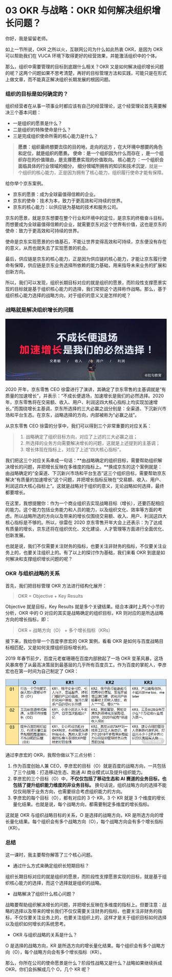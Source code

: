 03 OKR 与战略：OKR 如何解决组织增长问题？
==========================

你好，我是留留老师。

如上一节所说，OKR 之所以火，互联网公司为什么如此热衷 OKR，是因为 OKR 可以帮助我们在 VUCA 环境下取得更好的经营效果，并能激活组织中的个体。

那么，组织中需要管理的目标到底跟什么相关？OKR 又是如何解决组织增长问题的呢？这两个问题如果不思考清楚，再好的目标管理方法和实践，可能只是在形式上做文章，而不能真正解决组织长期发展的根因问题。

### 组织的目标是如何确定的？

组织经营者在从事一项事业时都应该有自己的经营理论，这个经营理论首先需要解决三个基本问题：

* 一是组织的愿景是什么？
* 二是组织的特殊使命是什么？
* 三是完成组织使命所需的核心能力是什么？

> **愿景：组织最终想要去往的目的地，走向的远方 **，在大环境中想要的角色和定位，就是组织的愿景。** 使命：是一个组织因为什么而存在 **，是一个组织存在的价值理由，是支撑愿景实现的价值取向。** 核心能力 **：一个组织会面临具体的行业领域的细分，** 细分领域所拥有的知识和技术沉淀**，就是一个组织的核心能力，正是因为拥有了核心能力，组织履行使命才能有保障。

给你举个京东案例。

* 京东的愿景：成为全球最值得信赖的企业。
* 京东的使命：技术为本，致力于更高效和可持续的世界。
* 京东的核心能力：以供应链为基础的技术和服务公司。

京东的愿景，就是京东想要在整个行业和环境中的定位，是京东的终极奋斗目标。而想要成为全球最值得信赖的企业，就需要京东对这个世界有价值，这也是京东的使命：致力于更高效和可持续的世界。

使命是京东实现愿景的价值基石，不能让世界变得高效和可持续，京东便没有存在的意义，从而也就失去了实现愿景的机会。

最后，供应链是京东的核心能力，正是因为供应链的核心能力，才能让京东履行使命有保障，供应链是京东业务选择所依赖的能力基础，用来指导未来业务的扩展和创新方向。

所以，我们可以发现，组织长期目标对应的就是组织的愿景，而阶段性支撑愿景实现的目标就是基于组织核心能力的选择，我们常把这个选择称作战略。那么，基于组织核心能力选择的战略方向，对于组织的意义又是怎样的呢？

### 战略就是解决组织增长的问题

![image](assets/Ciqc1F-WzoSAdrHDAAeqG-e4VVI872.png)

2020 开年，京东零售 CEO 徐雷进行了演讲，其确定了京东零售的主基调就是“有质量的加速增长”，并表示：“不成长便退场，加速增长是我们的必然选择。2020年，京东零售将在交易额、收入、用户、利润这四大核心指标上均实现加速增长。”而围绕增长主基调，京东所选择的三大必赢之战分别是：全渠道、下沉新兴市场和平台生态。在京东，战略选择的方向，内部被称为“必赢之战”。

从京东零售 CEO 徐雷的分享中，我们可以得到三个非常重要的对应关系：

> 1. 战略确定了组织目标方向，对应了上述的三大必赢之战；
> 2. 所选择的业务方向需要解决增长的问题，这就是上述提到的主基调；
> 3. 增长体现在指标上，对应了上述“四大核心指标”。

我们把这三个对应关系串成一句话：**由战略确定的组织目标，需要帮助组织解决增长的问题，并把增长反映在多维度的指标上。**换成京东的这个案例就是：由战略确定的“全渠道、下沉新兴市场和平台生态”这三个组织目标，需要帮助京东解决“有质量的加速增长”这个问题，并把增长指标反映在“交易额、收入、用户、利润这四大核心指标上”。这就是战略对于组织的意义，无论战略如何选择，最终都要增长。

在这里，我想提醒你：作为一个商业组织去实现战略目标（增长），还要匹配相应的能力。这个能力包括业务能力和人员的能力，以及组织文化、效率等方面的考虑。所以战略所选的方向以及带来的增长仅围绕交易额、收入、用户、利润这四大核心指标是不够的。所以，徐雷在 2020 京东零售开年大会上还表示：为了达成有质量的增长，京东还将在组织优化、文化建设、人才管理等方面进行全面优化、创新发展。

也就是说，我们不仅需要关注财务的指标，也要关注非财务的指标，不仅要关注业务上的，也要关注组织上的。有了以上的探讨作为基础，我们来看 OKR 到底是如何解决和支撑组织增长问题的呢？

### OKR 与组织战略的关系

首先，我们把目标管理 OKR 方法进行结构化展开：

> OKR = Objective + Key Results

Objective 就是目标，Key Results 就是多个关键结果。结合本课时上两个小节的分析，OKR 中的 O 对应的其实是战略确定的组织目标，KR 则对应的是所选战略方向的增长指标，即：

> OKR = 战略方向（O） + 多个增长指标（KRs）

接下来，我给你举一个百度李彦宏的 OKR 案例，看看 OKR 是如何与百度战略目标相匹配，又是如何支撑组织目标增长的。

2019 年春节前夕，百度元老崔珊珊在百度内部掀起了一场 OKR 变革风暴，这场风暴席卷了从最高决策层到最基层的几乎所有百度员工。作为百度的掌舵人，李彦宏也在第一时间为自己制定了 OKR：

![image](assets/Ciqc1F-WzpqABYFAAADDrvAe3PU808.png)

通过李彦宏的 OKR，我帮你做以下三点分析：

1. 作为百度创始人兼 CEO，李彦宏的目标（O）就是百度的战略方向，一共包括了三个战略：打造移动生态、跑通 AI 商业模式以及提升组织能力。
2. 李彦宏的三个目标（O）中，**不仅仅包括了移动生态和 AI 赛道的业务目标，也包括了提升组织能力维度的非业务目标。** 换句话说，组织战略方向的选择不能仅仅局限于业务方向，也需要综合考虑组织能力的方向。
3. 李彦宏的每个目标（O），都有对应的 3 个 KR，3 个 KR 就是 3 个维度的增长量化结果。也就是说，每个战略方向，都需要制定多维度的增长指标。

这就是 OKR 与组织战略目标的关系，O 是选择的战略方向，KR 是所选方向的增长量化结果。每个组织会有多个战略方向（O），每个战略方向会有多个增长指标（KR）。

### 总结

这一课时，我主要帮你解答了三个核心问题。

* 通过什么方式来确定组织长短期目标？

组织长期目标对应的就是组织的愿景，而阶段性支撑愿景实现的目标，就是基于组织核心能力的选择，而这个选择就是组织的战略。

* 战略解决了组织什么核心问题？

战略要帮助组织解决增长的问题，并把增长反映在多维度的指标上。但要注意：战略的选择以及带来的增长我们不仅仅需要关注财务的指标，也要关注非财务的指标，不仅仅要关注业务上的，也要关注组织上的，这样才是关于组织目标如何选择以及组织如何增长的系统思考。

* OKR 与组织战略的关系是什么？

O 是选择的战略方向，KR 是所选方向的增长量化结果。每个组织会有多个战略方向（O），每个战略方向会有多个增长指标（KR）。

那么，你所在公司的使命愿景是什么？阶段性战略又是什么？战略如果继续拆成 OKR，你们会拆解成几个 O，几个 KR 呢？
